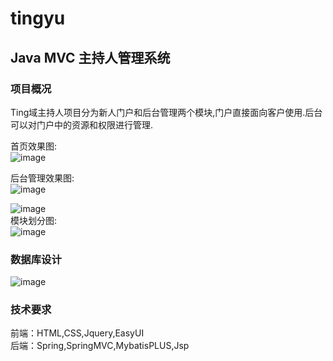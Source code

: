 # tingyu
## Java MVC 主持人管理系统

### 项目概况

Ting域主持人项目分为新人门户和后台管理两个模块,门户直接面向客户使用.后台可以对门户中的资源和权限进行管理.

首页效果图:<br />
![image](https://user-images.githubusercontent.com/31918313/170500386-1c62de39-718e-49f2-a019-70e8f061cb22.png)

后台管理效果图:<br />
 ![image](https://user-images.githubusercontent.com/31918313/170500602-f6b06750-99ef-4f56-b982-55ada68ce844.png)
 
  ![image](https://user-images.githubusercontent.com/31918313/170500740-d469d1a3-364b-44aa-bc89-f49adc08a37a.png)<br />
模块划分图: <br />
 ![image](https://user-images.githubusercontent.com/31918313/170500626-60fb6f77-dbbe-4a75-ae15-6fc98ecff5bc.png)
### 数据库设计

![image](https://user-images.githubusercontent.com/31918313/170500796-a56878cf-cf77-4d37-8f12-c46e22e3da75.png)

### 技术要求

前端：HTML,CSS,Jquery,EasyUI <br />
后端：Spring,SpringMVC,MybatisPLUS,Jsp


